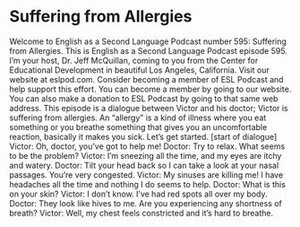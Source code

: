 # Suffering from Allergies

Welcome to English as a Second Language Podcast number 595:  Suffering from Allergies.  This is English as a Second Language Podcast episode 595.  I’m your host, Dr. Jeff McQuillan, coming to you from the Center for Educational Development in beautiful Los Angeles, California.  Visit our website at eslpod.com.  Consider becoming a member of ESL Podcast and help support this effort.  You can become a member by going to our website.  You can also make a donation to ESL Podcast by going to that same web address.  This episode is a dialogue between Victor and his doctor; Victor is suffering from allergies.  An “allergy” is a kind of illness where you eat something or you breathe something that gives you an uncomfortable reaction, basically it makes you sick.  Let’s get started.  [start of dialogue]  Victor:  Oh, doctor, you’ve got to help me!  Doctor:  Try to relax.  What seems to be the problem?  Victor:  I’m sneezing all the time, and my eyes are itchy and watery.  Doctor:  Tilt your head back so I can take a look at your nasal passages.  You’re very congested.  Victor:  My sinuses are killing me!  I have headaches all the time and nothing I do seems to help.  Doctor:  What is this on your skin?  Victor:  I don’t know.  I’ve had red spots all over my body.  Doctor:  They look like hives to me.  Are you experiencing any shortness of breath?  Victor:   Well, my chest feels constricted and it’s hard to breathe. 